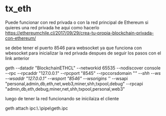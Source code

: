 # tx_eth
Puede funcionar con red privada o con la red principal de Ethereum
si quieres  una red privada he aqui como hacerlo https://ethereumchile.cl/2017/09/29/crea-tu-propia-blockchain-privada-con-ethereum/

se debe tener el puerto 8546 para websocket ya que funciona con wbesocket
para inicializar la red privada despues de seguir los pasos con el link anterior

geth --datadir "BlockchainETHCL" --networkid 65535 --nodiscover console --rpc --rpcaddr "127.0.0.1" --rpcport "8545" --rpccorsdomain "*" --shh --ws --wsaddr "127.0.0.1" --wsport "8546" --wsorigins '*' --wsapi "personal,admin,db,eth,net,web3,miner,shh,txpool,debug" --rpcapi "admin,db,eth,debug,miner,net,shh,txpool,personal,web3"

luego de tener la red funcionando se inicilaiza el cliente

geth attach ipc:\\.\pipe\geth.ipc
